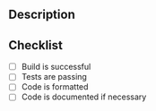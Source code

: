 ## Description

## Checklist

- [ ] Build is successful
- [ ] Tests are passing
- [ ] Code is formatted
- [ ] Code is documented if necessary
